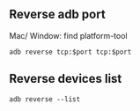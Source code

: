 

## Reverse adb port

Mac/ Window: find platform-tool
```
adb reverse tcp:$port tcp:$port
```
## Reverse devices list 

```
adb reverse --list
```


